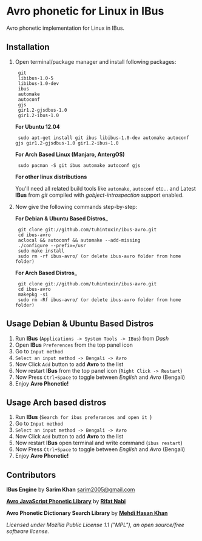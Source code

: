 # Avro phonetic for Linux in IBus
Avro phonetic implementation for Linux in IBus.

## Installation

1. Open terminal/package manager and install following packages:
 
		git 
		libibus-1.0-5
		libibus-1.0-dev
		ibus
		automake 
		autoconf
		gjs
		gir1.2-gjsdbus-1.0
		gir1.2-ibus-1.0

    __For Ubuntu 12.04__
    
    	sudo apt-get install git ibus libibus-1.0-dev automake autoconf gjs gir1.2-gjsdbus-1.0 gir1.2-ibus-1.0
	
   
   __For Arch Based Linux (Manjaro, AntergOS)__
    
    	sudo pacman -S git ibus automake autoconf gjs
	
   
   __For other linux distributions__
    
    You'll need all related build tools like `automake`, `autoconf` etc...
    and Latest __IBus__ from _git_ compiled with _gobject-introspection_ support enabled.



2. Now give the following commands step-by-step:

   
   __For Debian & Ubuntu Based Distros___

		git clone git://github.com/tuhintoxin/ibus-avro.git
		cd ibus-avro
		aclocal && autoconf && automake --add-missing
		./configure --prefix=/usr
		sudo make install
		sudo rm -rf ibus-avro/ (or delete ibus-avro folder from home folder)
		
   
    __For Arch Based Distros___

		git clone git://github.com/tuhintoxin/ibus-avro.git
		cd ibus-avro
		makepkg -si
		sudo rm -Rf ibus-avro/ (or delete ibus-avro folder from home folder)


## Usage Debian & Ubuntu Based Distros
 1. Run __IBus__ (`Applications -> System Tools -> IBus`) from _Dash_
 2. Open __IBus__ `Preferences` from the top panel icon  
 3. Go to `Input method`
 4. `Select an input method -> Bengali -> Avro`
 5. Now Click `Add` button to add __Avro__ to the list
 6. Now restart __IBus__ from the top panel icon (`Right Click -> Restart`)
 7. Now Press `Ctrl+Space` to toggle between _English_ and _Avro_ (Bengali)
 8. Enjoy __Avro Phonetic!__


 ## Usage Arch based distros
 1. Run __IBus__ (`Search for ibus preferances and open it `)
 2. Go to `Input method`
 3. `Select an input method -> Bengali -> Avro`
 4. Now Click `Add` button to add __Avro__ to the list
 5. Now restart __IBus__ open terminal and write command (`ibus restart`)
 6. Now Press `Ctrl+Space` to toggle between _English_ and _Avro_ (Bengali)
 7. Enjoy __Avro Phonetic!__

## Contributors
 
__IBus Engine__ by __Sarim Khan__ <sarim2005@gmail.com>

[__Avro JavaScript Phonetic Library__](https://github.com/torifat/jsAvroPhonetic) by [__Rifat Nabi__](https://github.com/torifat)

__Avro Phonetic Dictionary Search Library__ by [__Mehdi Hasan Khan__](https://github.com/omicronlab)


_Licensed under Mozilla Public License 1.1 ("MPL"), an open source/free software license._
